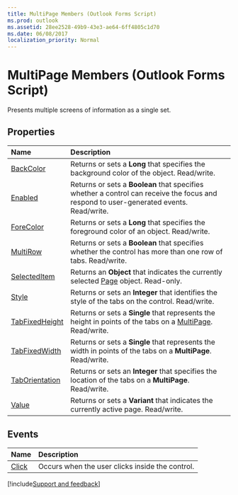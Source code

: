 ```yaml
---
title: MultiPage Members (Outlook Forms Script)
ms.prod: outlook
ms.assetid: 28ee2528-49b9-43e3-ae64-6ff4805c1d70
ms.date: 06/08/2017
localization_priority: Normal
---
```



# MultiPage Members (Outlook Forms Script)

Presents multiple screens of information as a single set.


## Properties



|Name|Description|
|:-----|:-----|
| [BackColor](Outlook.multipage.backcolor.md)|Returns or sets a **Long** that specifies the background color of the object. Read/write.|
| [Enabled](Outlook.multipage.enabled.md)|Returns or sets a **Boolean** that specifies whether a control can receive the focus and respond to user-generated events. Read/write.|
| [ForeColor](Outlook.multipage.forecolor.md)|Returns or sets a **Long** that specifies the foreground color of an object. Read/write.|
| [MultiRow](Outlook.multipage.multirow.md)|Returns or sets a **Boolean** that specifies whether the control has more than one row of tabs. Read/write.|
| [SelectedItem](Outlook.multipage.selecteditem.md)|Returns an **Object** that indicates the currently selected [Page](Outlook.page.md) object. Read-only.|
| [Style](Outlook.multipage.style.md)|Returns or sets an **Integer** that identifies the style of the tabs on the control. Read/write.|
| [TabFixedHeight](Outlook.multipage.tabfixedheight.md)|Returns or sets a **Single** that represents the height in points of the tabs on a [MultiPage](Outlook.multipage.md). Read/write.|
| [TabFixedWidth](Outlook.multipage.tabfixedwidth.md)|Returns or sets a **Single** that represents the width in points of the tabs on a **MultiPage**. Read/write.|
| [TabOrientation](Outlook.multipage.taborientation.md)|Returns or sets an **Integer** that specifies the location of the tabs on a **MultiPage**. Read/write.|
| [Value](Outlook.multipage.value.md)|Returns or sets a **Variant** that indicates the currently active page. Read/write.|



## Events



|Name|Description|
|:-----|:-----|
| [Click](Outlook.multipage.click.md)|Occurs when the user clicks inside the control.|

[!include[Support and feedback](~/includes/feedback-boilerplate.md)]